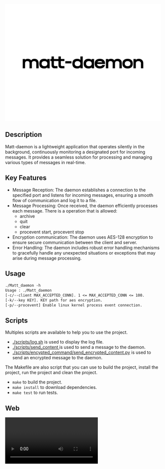 <div align="center">
  <picture>
    <source media="(prefers-color-scheme: dark)" srcset="assets/dark.svg">
    <source media="(prefers-color-scheme: light)" srcset="assets/light.svg">
    <img src="assets/light.svg">
  </picture>
</div>

## Description

Matt-daemon is a lightweight application that operates silently in the background, continuously monitoring a designated port for incoming messages. It provides a seamless solution for processing and managing various types of messages in real-time.

## Key Features

- Message Reception: The daemon establishes a connection to the specified port and listens for incoming messages, ensuring a smooth flow of communication and log it to a file.
- Message Processing: Once received, the daemon efficiently processes each message. There is a operation that is allowed:
  - archive
  - quit
  - clear
  - procevent start, procevent stop
- Encryption communication: The daemon uses AES-128 encryption to ensure secure communication between the client and server.
- Error Handling: The daemon includes robust error handling mechanisms to gracefully handle any unexpected situations or exceptions that may arise during message processing.


## Usage

```
./Matt_daemon -h
Usage : ./Matt_daemon
[-c/--client MAX_ACCEPTED_CONN]. 1 <= MAX_ACCEPTED_CONN <= 100.
[-k/--key KEY]. KEY path for aes encryption.
[-p/--procevent] Enable linux kernel process event connection.
```

## Scripts

Multiples scripts are available to help you to use the project.

- [./scripts/log.sh](https://github.com/owalid/matt-daemon/tree/main/scripts/log.sh) is used to display the log file.
- [./scripts/send_content <CONTENT>](https://github.com/owalid/matt-daemon/tree/main/scripts/send_content) is used to send a message to the daemon.
- [./scripts/encypted_command/send_encrypted_content.py](https://github.com/owalid/matt-daemon/tree/main/scripts/encypted_command/send_encrypted_content.py) is used to send an encrypted message to the daemon.

The Makefile are also script that you can use to build the project, install the project, run the project and clean the project.

- `make` to build the project.
- `make install` to download dependencies.
- `make test` to run tests.

## Web

<video src='assets/matt_daemon_website.mp4' />
